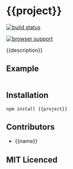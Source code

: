 # {{project}}

[![build status][1]][2]

[![browser support][3]][4]

{{description}}

## Example

```js

```

## Installation

`npm install {{project}}`

## Contributors

 - {{name}}

## MIT Licenced

  [1]: https://secure.travis-ci.org/{{name}}/{{project}}.png
  [2]: http://travis-ci.org/{{name}}/{{project}}
  [3]: http://ci.testling.com/{{name}}/{{project}}.png
  [4]: http://ci.testling.com/{{name}}/{{project}}
